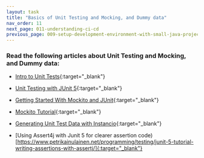 ```yaml
---
layout: task
title: "Basics of Unit Testing and Mocking, and Dummy data"
nav_order: 11
next_page: 011-understanding-ci-cd
previous_page: 009-setup-development-environment-with-small-java-project
---
```

### Read the following articles about Unit Testing and Mocking, and Dummy data:
- [Intro to Unit Tests](https://medium.com/interleap/intro-to-unit-tests-f2b7750c2d3c){:target="_blank"}

- [Unit Testing with JUnit 5](https://www.vogella.com/tutorials/JUnit/article.html){:target="_blank"}

- [Getting Started With Mockito and JUnit](https://howtodoinjava.com/mockito/junit-mockito-example/){:target="_blank"}

- [Mockito Tutorial](https://www.digitalocean.com/community/tutorials/mockito-tutorial){:target="_blank"}

- [Generating Unit Test Data with Instancio](https://www.baeldung.com/java-test-data-instancio){:target="_blank"}

- [Using Assert4j with Junit 5 for clearer assertion code)[https://www.petrikainulainen.net/programming/testing/junit-5-tutorial-writing-assertions-with-assertj/]{:target="_blank"}
